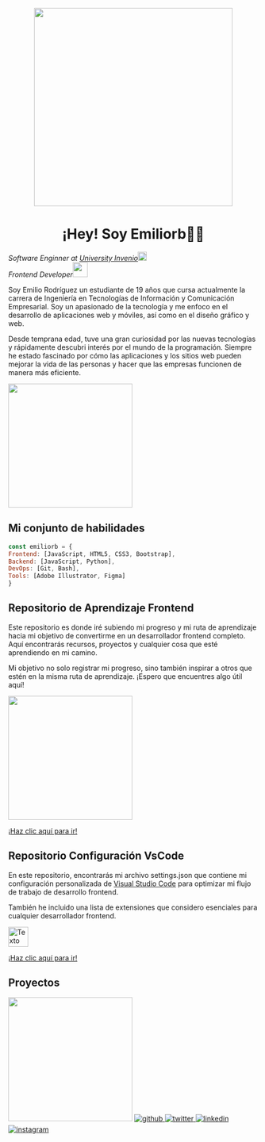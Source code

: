 <p align="center" width="300">
<img align="center" width="400" src="https://user-images.githubusercontent.com/131729985/234176548-3c2b3012-38a7-4c6a-9c49-c1fa5cf78849.png"/>
<h1 align="center"> ¡Hey! Soy Emiliorb👋🏼</h1>

<p><em>Software Enginner at <a href="https://uinvenio.ac.cr/">University Invenio</a><img src="https://www.svgrepo.com/show/405749/graduation-cap.svg" width="18"></br> Frontend Developer</a><img src="https://media.giphy.com/media/WUlplcMpOCEmTGBtBW/giphy.gif" width="30"> 
</em></p>

Soy Emilio Rodríguez un estudiante de 19 años que cursa actualmente la carrera de Ingeniería en Tecnologías de Información y Comunicación Empresarial. Soy un apasionado de la tecnología y me enfoco en el desarrollo de aplicaciones web y móviles, así como en el diseño gráfico y web.

Desde temprana edad, tuve una gran curiosidad por las nuevas tecnologías y rápidamente descubri interés por el mundo de la programación. Siempre he estado fascinado por cómo las aplicaciones y los sitios web pueden mejorar la vida de las personas y hacer que las empresas funcionen de manera más eficiente.

<img src="https://media.giphy.com/media/3ov9jNziFTMfzSumAw/giphy.gif" width="250">


## Mi conjunto de habilidades  
```js
const emiliorb = {
Frontend: [JavaScript, HTML5, CSS3, Bootstrap],
Backend: [JavaScript, Python],
DevOps: [Git, Bash],
Tools: [Adobe Illustrator, Figma]
}
```
## Repositorio de Aprendizaje Frontend

Este repositorio es donde iré subiendo mi progreso y mi ruta de aprendizaje hacia mi objetivo de convertirme en un desarrollador frontend completo. Aquí encontrarás recursos, proyectos y cualquier cosa que esté aprendiendo en mi camino.

Mi objetivo no solo registrar mi progreso, sino también inspirar a otros que estén en la misma ruta de aprendizaje. ¡Espero que encuentres algo útil aquí!

<img src="https://media.giphy.com/media/Vz3K2SHhpdgNq/giphy.gif" width="250">

[¡Haz clic aquí para ir!](https://github.com/Devemiliorb/Frontend_Developer)

## Repositorio Configuración VsCode

En este repositorio, encontrarás mi archivo settings.json que contiene mi configuración personalizada de [Visual Studio Code](https://code.visualstudio.com/) para optimizar mi flujo de trabajo de desarrollo frontend. 

También he incluido una lista de extensiones que considero esenciales para cualquier desarrollador frontend. 

<img src="https://media.giphy.com/media/IdyAQJVN2kVPNUrojM/giphy.gif" alt="Texto alternativo de la imagen" width="40">

[¡Haz clic aquí para ir!](https://github.com/Devemiliorb/ConfigVscode)

## Proyectos
<img src="https://media.giphy.com/media/3o72FkiKGMGauydfyg/giphy.gif" width="250">

<a href="https://github.com/Devemiliorb" target="_blank">
<img src=https://img.shields.io/badge/github-%2324292e.svg?&style=for-the-badge&logo=github&logoColor=white alt=github style="margin-bottom: 5px;" />
</a>
<a href="https://twitter.com/https://twitter.com/Emiliorb04" target="_blank">
<img src=https://img.shields.io/badge/twitter-%2300acee.svg?&style=for-the-badge&logo=twitter&logoColor=white alt=twitter style="margin-bottom: 5px;" />
</a>
<a href="https://linkedin.com/in/https://www.linkedin.com/in/emilio-rodriguez-brice%C3%B1o-850a6a26a?lipi=urn%3Ali%3Apage%3Ad_flagship3_profile_view_base_contact_details%3Bj%2BKnMGJ5Q6ijv06izAc6vg%3D%3D" target="_blank">
<img src=https://img.shields.io/badge/linkedin-%231E77B5.svg?&style=for-the-badge&logo=linkedin&logoColor=white alt=linkedin style="margin-bottom: 5px;" />
</a>
<a href="https://instagram.com/https://www.instagram.com/_emiliorb/" target="_blank">
<img src=https://img.shields.io/badge/instagram-%23000000.svg?&style=for-the-badge&logo=instagram&logoColor=white alt=instagram style="margin-bottom: 5px;" />
</a> 
</em></p>

